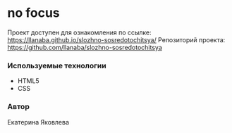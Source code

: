 # no focus

Проект доступен для ознакомления по ссылке: https://llanaba.github.io/slozhno-sosredotochitsya/
Репозиторий проекта: https://github.com/llanaba/slozhno-sosredotochitsya

### Используемые технологии

- HTML5
- CSS

### Автор

Екатерина Яковлева
